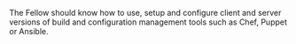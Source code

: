 The Fellow should know how to use, setup and configure client and server versions of build and configuration management tools such as Chef, Puppet or Ansible.
